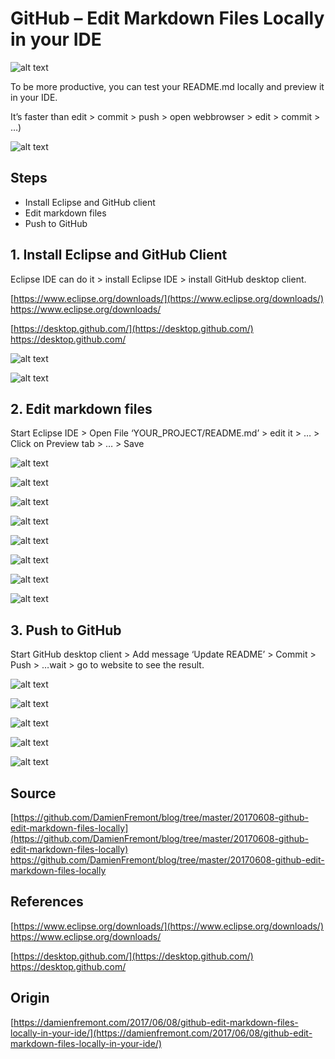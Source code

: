 GitHub – Edit Markdown Files Locally in your IDE
======
 
![alt text](screenshots/170608110202335.png)
 
To be more productive, you can test your README.md locally and preview it in your IDE.
 

 
It’s faster than edit > commit > push > open webbrowser > edit > commit > …)
 
![alt text](screenshots/170608110202364.png)
 

 
## Steps
 
* Install Eclipse and GitHub client
* Edit markdown files
* Push to GitHub
 
## 1. Install Eclipse and GitHub Client
 
Eclipse IDE can do it > install Eclipse IDE > install GitHub desktop client.
 
[https://www.eclipse.org/downloads/](https://www.eclipse.org/downloads/)
https://www.eclipse.org/downloads/
 
[https://desktop.github.com/](https://desktop.github.com/)
https://desktop.github.com/
 
![alt text](screenshots/170608110202453.png)
 

 
![alt text](screenshots/170608110202507.png)
 

 
## 2. Edit markdown files
 
Start Eclipse IDE > Open File ‘YOUR_PROJECT/README.md’ > edit it > … > Click on Preview tab > … > Save
 
![alt text](screenshots/170608110202553.png)
 

 
![alt text](screenshots/170608110202991.png)
 

 
![alt text](screenshots/170608110203059.png)
 

 
![alt text](screenshots/170608110203294.png)
 

 
![alt text](screenshots/170608110203633.png)
 

 
![alt text](screenshots/170608110203826.png)
 

 
![alt text](screenshots/170608110204038.png)
 

 
![alt text](screenshots/170608110204240.png)
 

 
## 3. Push to GitHub
 
Start GitHub desktop client > Add message ‘Update README’ > Commit > Push > …wait > go to website to see the result.
 
![alt text](screenshots/170608110204482.png)
 

 
![alt text](screenshots/170608110205036.png)
 

 
![alt text](screenshots/170608110205128.png)
 

 
![alt text](screenshots/170608110205191.png)
 

 
![alt text](screenshots/170608110205222.png)
 

 
## Source
 
[https://github.com/DamienFremont/blog/tree/master/20170608-github-edit-markdown-files-locally](https://github.com/DamienFremont/blog/tree/master/20170608-github-edit-markdown-files-locally)
https://github.com/DamienFremont/blog/tree/master/20170608-github-edit-markdown-files-locally
 
## References
 
[https://www.eclipse.org/downloads/](https://www.eclipse.org/downloads/)
https://www.eclipse.org/downloads/
 
[https://desktop.github.com/](https://desktop.github.com/)
https://desktop.github.com/
 
 
## Origin
[https://damienfremont.com/2017/06/08/github-edit-markdown-files-locally-in-your-ide/](https://damienfremont.com/2017/06/08/github-edit-markdown-files-locally-in-your-ide/)
 
